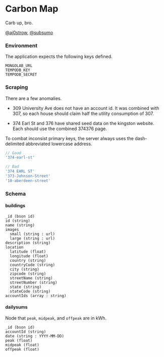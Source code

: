 # Carbon Map

Carb up, bro.

[@aj0strow](https://github.com/aj0strow), [@subsumo](https://github.com/subsumo)

### Environment

The application expects the following keys defined. 

```
MONGOLAB_URL
TEMPODB_KEY
TEMPODB_SECRET
```

### Scraping

There are a few anomalies. 

* 309 University Ave does not have an account id. It was combined with 307, so each house should claim half the utility consumption of 307. 

* 374 Earl St and 376 have shared seed data on the kingston website. Each should use the combined 374376 page. 

To combat inconsist primary keys, the server always uses the dash-delimited abbreviated lowercase address.

```javascript
// Good
'374-earl-st'

// Bad
'374 EARL ST'
'373-Johnson-Street'
'10-aberdeen-street'
```

### Schema

#### buildings

```
_id (bson id)
id (string)
name (string)
images
  small (string : url)
  large (string : url)
description (string)
location
  latitude (float)
  longitude (float)
  country (string)
  countryCode (string)
  city (string)
  zipcode (string)
  streetName (string)
  streetNumber (string)
  state (string)
  stateCode (string)
accountIds (array : string)
```

#### dailysums

Node that `peak`, `midpeak`, and `offpeak` are in kWh. 

```
_id (bson id)
accountId (string)
date (string : YYYY-MM-DD)
peak (float)
midpeak (float)
offpeak (float)
```
